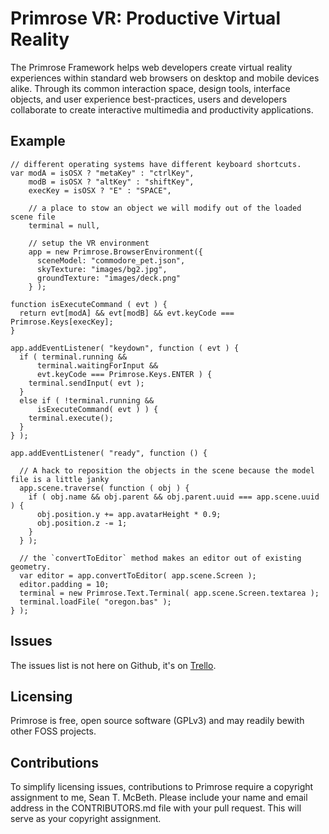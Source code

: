 # Primrose VR: Productive Virtual Reality
The Primrose Framework helps web developers create virtual reality experiences within standard web browsers on desktop and mobile devices alike. Through its common interaction space, design tools, interface objects, and user experience best-practices, users and developers collaborate to create interactive multimedia and productivity applications.

## Example
    // different operating systems have different keyboard shortcuts.
    var modA = isOSX ? "metaKey" : "ctrlKey",
        modB = isOSX ? "altKey" : "shiftKey",
        execKey = isOSX ? "E" : "SPACE",

        // a place to stow an object we will modify out of the loaded scene file
        terminal = null,

        // setup the VR environment
        app = new Primrose.BrowserEnvironment({
          sceneModel: "commodore_pet.json",
          skyTexture: "images/bg2.jpg",
          groundTexture: "images/deck.png"
        } );

    function isExecuteCommand ( evt ) {
      return evt[modA] && evt[modB] && evt.keyCode === Primrose.Keys[execKey];
    }

    app.addEventListener( "keydown", function ( evt ) {
      if ( terminal.running &&
          terminal.waitingForInput &&
          evt.keyCode === Primrose.Keys.ENTER ) {
        terminal.sendInput( evt );
      }
      else if ( !terminal.running &&
          isExecuteCommand( evt ) ) {
        terminal.execute();
      }
    } );

    app.addEventListener( "ready", function () {

      // A hack to reposition the objects in the scene because the model file is a little janky
      app.scene.traverse( function ( obj ) {
        if ( obj.name && obj.parent && obj.parent.uuid === app.scene.uuid ) {
          obj.position.y += app.avatarHeight * 0.9;
          obj.position.z -= 1;
        }
      } );

      // the `convertToEditor` method makes an editor out of existing geometry.
      var editor = app.convertToEditor( app.scene.Screen );
      editor.padding = 10;
      terminal = new Primrose.Text.Terminal( app.scene.Screen.textarea );
      terminal.loadFile( "oregon.bas" );
    } );

## Issues
The issues list is not here on Github, it's on [Trello](https://trello.com/b/NVZsaC1P/primrosevr).

## Licensing
Primrose is free, open source software (GPLv3) and may readily bewith other FOSS projects.

## Contributions
To simplify licensing issues, contributions to Primrose require a copyright assignment to me, Sean T. McBeth. Please include your name and email address in the CONTRIBUTORS.md file with your pull request. This will serve as your copyright assignment.

